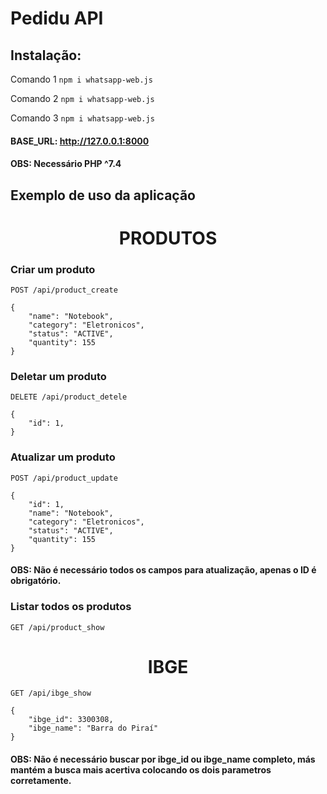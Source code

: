 # Pedidu API

## Instalação:

Comando 1 `npm i whatsapp-web.js`

Comando 2 `npm i whatsapp-web.js`

Comando 3 `npm i whatsapp-web.js`

#### BASE_URL: http://127.0.0.1:8000

#### OBS: Necessário PHP ^7.4

## Exemplo de uso da aplicação


<h1 align="center">
PRODUTOS
</h1>

### Criar um produto
```
POST /api/product_create
```
```
{
    "name": "Notebook",
    "category": "Eletronicos",
    "status": "ACTIVE",
    "quantity": 155
}
```



### Deletar um produto
```
DELETE /api/product_detele
```
```
{
    "id": 1, 
}
```



### Atualizar um produto
```
POST /api/product_update
```
```
{
    "id": 1, 
    "name": "Notebook",
    "category": "Eletronicos",
    "status": "ACTIVE",
    "quantity": 155
}
```
#### OBS: Não é necessário todos os campos para atualização, apenas o ID é obrigatório.



### Listar todos os produtos
```
GET /api/product_show
```



<h1 align="center">
IBGE
</h1>

```
GET /api/ibge_show
```
```
{
    "ibge_id": 3300308, 
    "ibge_name": "Barra do Piraí" 
}
```
#### OBS: Não é necessário buscar por ibge_id ou ibge_name completo, más mantém a busca mais acertiva colocando os dois parametros corretamente.
